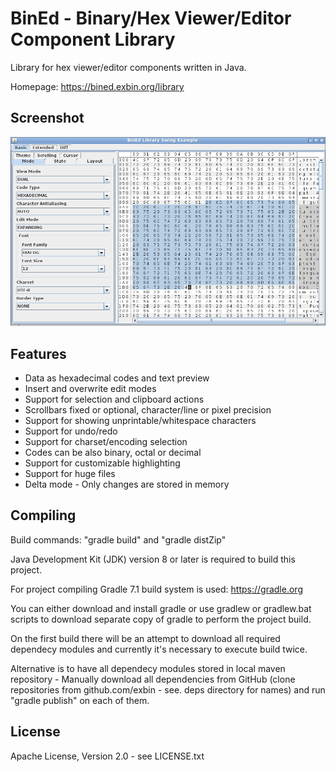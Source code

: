 BinEd - Binary/Hex Viewer/Editor Component Library
==================================================

Library for hex viewer/editor components written in Java.

Homepage: https://bined.exbin.org/library  

Screenshot
----------

![BinEd-Example Screenshot](images/example_screenshot.png?raw=true)

Features
--------

  * Data as hexadecimal codes and text preview
  * Insert and overwrite edit modes
  * Support for selection and clipboard actions
  * Scrollbars fixed or optional, character/line or pixel precision
  * Support for showing unprintable/whitespace characters
  * Support for undo/redo
  * Support for charset/encoding selection
  * Codes can be also binary, octal or decimal
  * Support for customizable highlighting
  * Support for huge files
  * Delta mode - Only changes are stored in memory

Compiling
---------

Build commands: "gradle build" and "gradle distZip"

Java Development Kit (JDK) version 8 or later is required to build this project.

For project compiling Gradle 7.1 build system is used: https://gradle.org

You can either download and install gradle or use gradlew or gradlew.bat scripts to download separate copy of gradle to perform the project build.

On the first build there will be an attempt to download all required dependecy modules and currently it's necessary to execute build twice.

Alternative is to have all dependecy modules stored in local maven repository - Manually download all dependencies from GitHub (clone repositories from github.com/exbin - see. deps directory for names) and run "gradle publish" on each of them.

License
-------

Apache License, Version 2.0 - see LICENSE.txt  

